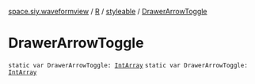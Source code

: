 [space.siy.waveformview](../../index.md) / [R](../index.md) / [styleable](index.md) / [DrawerArrowToggle](./-drawer-arrow-toggle.md)

# DrawerArrowToggle

`static var DrawerArrowToggle: `[`IntArray`](https://kotlinlang.org/api/latest/jvm/stdlib/kotlin/-int-array/index.html)
`static var DrawerArrowToggle: `[`IntArray`](https://kotlinlang.org/api/latest/jvm/stdlib/kotlin/-int-array/index.html)